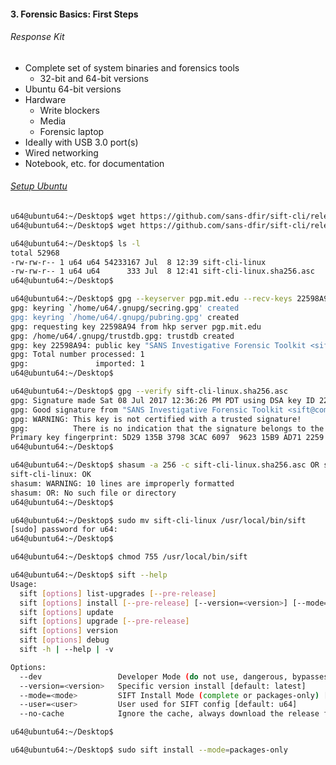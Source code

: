 #### 3. Forensic Basics: First Steps

###### Response Kit

- Complete set of system binaries and forensics tools
	- 32-bit and 64-bit versions
- Ubuntu 64-bit versions
- Hardware	- Write blockers 
	- Media	- Forensic laptop
- Ideally with USB 3.0 port(s)
- Wired networking 
- Notebook, etc. for documentation

###### [Setup Ubuntu](https://digital-forensics.sans.org/community/downloads)

```sh
u64@ubuntu64:~/Desktop$ wget https://github.com/sans-dfir/sift-cli/releases/download/v1.5.1/sift-cli-linux
u64@ubuntu64:~/Desktop$ wget https://github.com/sans-dfir/sift-cli/releases/download/v1.5.1/sift-cli-linux.sha256.asc
```

```sh
u64@ubuntu64:~/Desktop$ ls -l
total 52968
-rw-rw-r-- 1 u64 u64 54233167 Jul  8 12:39 sift-cli-linux
-rw-rw-r-- 1 u64 u64      333 Jul  8 12:41 sift-cli-linux.sha256.asc
u64@ubuntu64:~/Desktop$
```

```sh
u64@ubuntu64:~/Desktop$ gpg --keyserver pgp.mit.edu --recv-keys 22598A94
gpg: keyring `/home/u64/.gnupg/secring.gpg' created
gpg: keyring `/home/u64/.gnupg/pubring.gpg' created
gpg: requesting key 22598A94 from hkp server pgp.mit.edu
gpg: /home/u64/.gnupg/trustdb.gpg: trustdb created
gpg: key 22598A94: public key "SANS Investigative Forensic Toolkit <sift@computer-forensics.sans.org>" imported
gpg: Total number processed: 1
gpg:               imported: 1
u64@ubuntu64:~/Desktop$
```

```sh
u64@ubuntu64:~/Desktop$ gpg --verify sift-cli-linux.sha256.asc
gpg: Signature made Sat 08 Jul 2017 12:36:26 PM PDT using DSA key ID 22598A94
gpg: Good signature from "SANS Investigative Forensic Toolkit <sift@computer-forensics.sans.org>"
gpg: WARNING: This key is not certified with a trusted signature!
gpg:          There is no indication that the signature belongs to the owner.
Primary key fingerprint: 5D29 135B 3798 3CAC 6097  9623 15B9 AD71 2259 8A94
u64@ubuntu64:~/Desktop$
```

```sh
u64@ubuntu64:~/Desktop$ shasum -a 256 -c sift-cli-linux.sha256.asc OR sha256sum -c sift-cli-linux.sha256.asc
sift-cli-linux: OK
shasum: WARNING: 10 lines are improperly formatted
shasum: OR: No such file or directory
u64@ubuntu64:~/Desktop$
```

```sh
u64@ubuntu64:~/Desktop$ sudo mv sift-cli-linux /usr/local/bin/sift
[sudo] password for u64:
u64@ubuntu64:~/Desktop$
```

```sh
u64@ubuntu64:~/Desktop$ chmod 755 /usr/local/bin/sift
```

```sh
u64@ubuntu64:~/Desktop$ sift --help
Usage:
  sift [options] list-upgrades [--pre-release]
  sift [options] install [--pre-release] [--version=<version>] [--mode=<mode>] [--user=<user>]
  sift [options] update
  sift [options] upgrade [--pre-release]
  sift [options] version
  sift [options] debug
  sift -h | --help | -v

Options:
  --dev                 Developer Mode (do not use, dangerous, bypasses checks)
  --version=<version>   Specific version install [default: latest]
  --mode=<mode>         SIFT Install Mode (complete or packages-only) [default: complete]
  --user=<user>         User used for SIFT config [default: u64]
  --no-cache            Ignore the cache, always download the release files

u64@ubuntu64:~/Desktop$
```

```sh
u64@ubuntu64:~/Desktop$ sudo sift install --mode=packages-only
```
